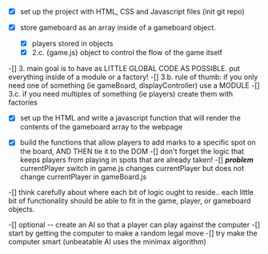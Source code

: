 -[x] set up the project with HTML, CSS and Javascript files (init git repo)

-[x] store gameboard as an array inside of a gameboard object.  
    -[x] players stored in objects
    -[x] 2.c. {game.js} object to control the flow of the game itself

-[] 3. main goal is to have as LITTLE GLOBAL CODE AS POSSIBLE.  put everything inside of a module or a factory!
    -[] 3.b. rule of thumb: if you only need one of something (ie gameBoard, displayController) use a MODULE
    -[] 3.c. if you need multiples of something (ie players) create them with factories

-[x] set up the HTML and write a javascript function that will render the contents of the gameboard array to the webpage

-[x] build the functions that allow players to add marks to a specific spot on the board, AND THEN tie it to the DOM
    -[] don't forget the logic that keeps players from playing in spots that are already taken!
    -[] ***problem*** currentPlayer switch in game.js changes currentPlayer but does not change currentPlayer in gameBoard.js

-[] think carefully about where each bit of logic ought to reside.. each little bit of functionality should be able to fit in the game, player, or gameboard objects.

-[] optional -- create an AI so that a player can play against the computer
    -[] start by getting the computer to make a random legal move
    -[] try make the computer smart (unbeatable AI uses the minimax algorithm)